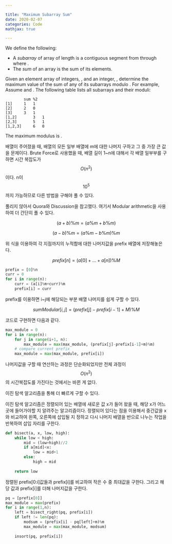 ```yaml
---

title: "Maximum Subarray Sum"
date: 2020-02-07
categories: Code
mathjax: true

---
```


We define the following:

- A *subarray* of array of length is a contiguous segment from through where .
- The *sum* of an array is the sum of its elements.

Given an element array of integers, , and an integer, , determine the maximum value of the sum of any of its subarrays modulo . For example, Assume and . The following table lists all subarrays and their moduli:

```
		sum	%2
[1]		1	1
[2]		2	0
[3]		3	1
[1,2]		3	1
[2,3]		5	1
[1,2,3]		6	0
```

The maximum modulus is .

배열이 주어졌을 때, 배열의 모든 일부 배열에 m에 대한 나머지 구하고 그 중 가장 큰 값을 문제이다. Brute Force로 사용했을 때, 배열 길이 1~n에 대해서 각 배열 일부부를 구하면 시간 복잡도가 $$O(n^2)$$이다. n이 $$10^5$$까지 가능하므로 다른 방법을 구해야 풀 수 있다.

풀리지 않아서 Quora와 Discussion을 참고했다. 여기서 Modular arithmetic을 사용하여 더 간단히 풀 수 있다.

$$ (a+b)\%m = (a\%m + b\%m)%m $$

$$ (a-b)\%m = (a\%m - b\%m)\%m$$



위 식을 이용하여 각 지점까지의 누적합에 대한 나머지값을 prefix 배열에 저장해놓은다.

$$ prefix[n] = (a[0]+ ... +a[n]) \% M$$

```python
prefix = [0]%n
curr = 0
for i in range(n):
    curr = (a[i]%m+curr)%m
    prefix[i] = curr
```



prefix를 이용하면 i~j에 해당되는 부분 배열 나머지를 쉽게 구할 수 있다.

$$sumModular[i,j] = (prefix[j]- prefix[i-1]+ M)\%M$$

코드로 구현하면 다음과 같다.

```python
max_module = 0
for i in range(n):
    for j in range(i+1, n):
        max_module = max(max_module, (prefix[j]-prefix[i-1]+m)%m)
    # compare current prefix
    max_module = max(max_module, prefix[i])
```

나머지값을 구할 때 연산하는 과정은 단순화되었지만 전체 과정이 $$O(n^2)$$의 시간복잡도를 가진다는 것에서는 바뀐 게 없다. 



이진 탐색 알고리즘을 통해 더 빠르게 구할 수 있다.

이진 탐색 알고리즘은 정렬되어 있는 배열에 새로운 값 x가 들어 왔을 때, 해당 x가 어느 곳에 들어가야할  지 알려주는 알고리즘이다. 정렬되어 있다는 점을 이용해서 중간값을 x와 비교하여 왼쪽, 오른쪽에 삽입될 지 정하고 다시 나머지 배열을 반으로 나누는 작업을 반복하여 삽입 자리를 구한다.

```python
def bisect(a, x, low, high):
	while low < high:
        mid = (low+high)//2
        if a[mid]<x:
            low = mid+1
        else:
        	high = mid
		
    return low
```



정렬된 prefix[0:i]값들과 prefix[i]를 비교하여 작은 수 중 최대값을 구한다. 그리고 해당 값과 prefix[i]를 더해 나머지값을 구한다.

```python
pq = [prefix[0]]
max_module = max(prefix)
for i in range(1,n):
	left = bisect_right(pq, prefix[i])
	if left != len(pq):
        modsum = (prefix[i] - pq[left]+m)%m
        max_module = max(max_module, modsum)
        
    insort(pq, prefix[i])
```

